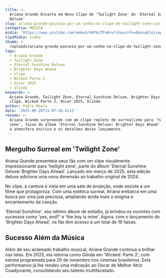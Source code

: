 ```yaml
---
title: >-
  Ariana Grande Encanta em Novo Clipe de 'Twilight Zone' do 'Eternal Sunshine
  Deluxe'
slug: ariana-grande-passeia-por-um-sonho-no-clipe-de-twilight-zone-confira
categoria: MÚSICA
midia: 'https://www.youtube.com/embed/XKPAzTPsWrw?showinfo=0&enablejsapi=1'
tipoMidia: video
thumb: >-
  /uploads/ariana-grande-passeia-por-um-sonho-no-clipe-de-twilight-zone-confira-thumb.png
tags:
  - Ariana Grande
  - Twilight Zone
  - Eternal Sunshine Deluxe
  - Brighter Days Ahead
  - clipe
  - Wicked Parte 2
  - Oscar 2025
  - Glinda
keywords: >-
  Ariana Grande, Twilight Zone, Eternal Sunshine Deluxe, Brighter Days Ahead,
  clipe, Wicked Parte 2, Oscar 2025, Glinda
author: Pablo Moura
data: '2025-06-20T15:07:28.611Z'
resumo: >-
  Ariana Grande surpreende com um clipe repleto de surrealismo para 'twilight
  zone', faixa do álbum 'Eternal Sunshine Deluxe: Brighter Days Ahead'. Descubra
  a atmosfera onírica e os detalhes desse lançamento.
---
```


## Mergulho Surreal em 'Twilight Zone'

Ariana Grande presenteia seus fãs com um clipe visualmente impressionante para 'twilight zone', parte do álbum 'Eternal Sunshine Deluxe: Brighter Days Ahead'. Lançado em março de 2025, esta edição deluxe adiciona uma nova dimensão ao trabalho original de 2024.

No clipe, a cantora é vista em uma sala de projeção, onde assiste a um filme que protagoniza. Com uma estética surreal, Ariana embarca em uma busca por uma joia preciosa, ampliando ainda mais o enigma e encantamento da canção.

'Eternal Sunshine', seu sétimo álbum de estúdio, já brindou os ouvintes com sucessos como 'yes, and?' e 'the boy is mine'. Agora, com o lançamento do 'Brighter Days Ahead', os fãs têm acesso a um total de 19 faixas.

## Sucesso Além da Música

Além de seu aclamado trabalho musical, Ariana Grande continua a brilhar nas telas. Em 2025, ela retorna como Glinda em 'Wicked: Parte 2', com estreia programada para 20 de novembro nos cinemas brasileiros. Esta performance já lhe rendeu uma indicação ao Oscar de Melhor Atriz Coadjuvante, consolidando seu talento multifacetado.

